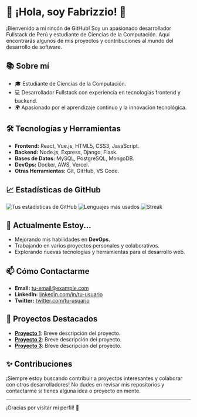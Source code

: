 # 🌟 ¡Hola, soy Fabrizzio! 🌟

¡Bienvenido a mi rincón de GitHub! Soy un apasionado desarrollador Fullstack de Perú y estudiante de Ciencias de la Computación. Aquí encontrarás algunos de mis proyectos y contribuciones al mundo del desarrollo de software.

## 📚 Sobre mí

- 🎓 Estudiante de Ciencias de la Computación.
- 💻 Desarrollador Fullstack con experiencia en tecnologías frontend y backend.
- 🌍 Apasionado por el aprendizaje continuo y la innovación tecnológica.

## 🛠️ Tecnologías y Herramientas

- **Frontend:** React, Vue.js, HTML5, CSS3, JavaScript.
- **Backend:** Node.js, Express, Django, Flask.
- **Bases de Datos:** MySQL, PostgreSQL, MongoDB.
- **DevOps:** Docker, AWS, Vercel.
- **Otras Herramientas:** Git, GitHub, VS Code.

## 📈 Estadísticas de GitHub

![Tus estadísticas de GitHub](https://github-readme-stats.vercel.app/api?username=Fabrizzio20k&theme=tokyonight&show_icons=true&hide_border=true&count_private=true)
![Lenguajes más usados](https://github-readme-stats.vercel.app/api?username=Fabrizzio20k&theme=tokyonight&show_icons=true&hide_border=true&count_private=true)
![Streak](https://github-readme-streak-stats.herokuapp.com/?user=Fabrizzio20k&theme=tokyonight&hide_border=true)

## 🌱 Actualmente Estoy...

- Mejorando mis habilidades en **DevOps**.
- Trabajando en varios proyectos personales y colaborativos.
- Explorando nuevas tecnologías y herramientas para el desarrollo web.

## 📫 Cómo Contactarme

- **Email:** [tu-email@example.com](mailto:tu-email@example.com)
- **LinkedIn:** [linkedin.com/in/tu-usuario](https://www.linkedin.com/in/tu-usuario)
- **Twitter:** [twitter.com/tu-usuario](https://twitter.com/tu-usuario)

## 🚀 Proyectos Destacados

- [**Proyecto 1**](https://github.com/tu-usuario/proyecto-1): Breve descripción del proyecto.
- [**Proyecto 2**](https://github.com/tu-usuario/proyecto-2): Breve descripción del proyecto.
- [**Proyecto 3**](https://github.com/tu-usuario/proyecto-3): Breve descripción del proyecto.

## ✨ Contribuciones

¡Siempre estoy buscando contribuir a proyectos interesantes y colaborar con otros desarrolladores! No dudes en revisar mis repositorios y contactarme si tienes alguna idea o proyecto en mente.

---

¡Gracias por visitar mi perfil! 🚀
